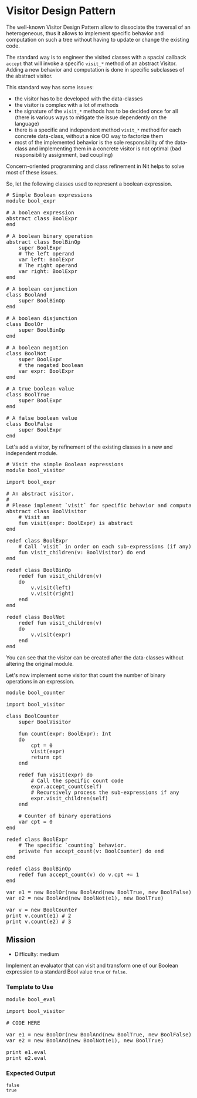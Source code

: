 # Visitor Design Pattern

The well-known Visitor Design Pattern allow to dissociate the traversal of an heterogeneous, thus it allows to implement specific behavior and computation on such a tree without having to update or change the existing code.

The standard way is to engineer the visited classes with a spacial callback `accept` that will invoke a specific `visit_*` method of an abstract Visitor.
Adding a new behavior and computation is done in specific subclasses of the abstract visitor. 

This standard way has some issues:

* the visitor has to be developed with the data-classes
* the visitor is complex with a lot of methods
* the signature of the `visit_*` methods has to be decided once for all (there is various ways to mitigate the issue dependently on the language)
* there is a specific and independent method `visit_*` method for each concrete data-class, without a nice OO way to factorize them
* most of the implemented behavior is the sole responsibility of the data-class and implementing them in a concrete visitor is not optimal (bad responsibility assignment, bad coupling)

Concern-oriented programming and class refinement in Nit helps to solve most of these issues.

So, let the following classes used to represent a boolean expression.

<!--
~~~nit
# Simple Boolean expressions
module bool_expr

# A boolean expression
abstract class BoolExpr
end

# A boolean binary operation
abstract class BoolBinOp
	super BoolExpr
	# The left operand
	var left: BoolExpr
	# The right operand
	var right: BoolExpr
end

# A boolean conjunction
class BoolAnd
	super BoolBinOp
end

# A boolean disjunction
class BoolOr
	super BoolBinOp
end

# A boolean negation
class BoolNot
	super BoolExpr
	# the negated boolean
	var expr: BoolExpr
end

# A true boolean value
class BoolTrue
	super BoolExpr
end

# A false boolean value
class BoolFalse
	super BoolExpr
end
~~~
-->

<pre class="hl"><span class="hl slc"># Simple Boolean expressions</span>
<span class="hl kwa">module</span> bool_expr

<span class="hl slc"># A boolean expression</span>
<span class="hl kwa">abstract class</span> <span class="hl kwb">BoolExpr</span>
<span class="hl kwa">end</span>

<span class="hl slc"># A boolean binary operation</span>
<span class="hl kwa">abstract class</span> <span class="hl kwb">BoolBinOp</span>
	<span class="hl kwa">super</span> <span class="hl kwb">BoolExpr</span>
	<span class="hl slc"># The left operand</span>
	<span class="hl kwa">var</span> left<span class="hl opt">:</span> <span class="hl kwb">BoolExpr</span>
	<span class="hl slc"># The right operand</span>
	<span class="hl kwa">var</span> right<span class="hl opt">:</span> <span class="hl kwb">BoolExpr</span>
<span class="hl kwa">end</span>

<span class="hl slc"># A boolean conjunction</span>
<span class="hl kwa">class</span> <span class="hl kwb">BoolAnd</span>
	<span class="hl kwa">super</span> <span class="hl kwb">BoolBinOp</span>
<span class="hl kwa">end</span>

<span class="hl slc"># A boolean disjunction</span>
<span class="hl kwa">class</span> <span class="hl kwb">BoolOr</span>
	<span class="hl kwa">super</span> <span class="hl kwb">BoolBinOp</span>
<span class="hl kwa">end</span>

<span class="hl slc"># A boolean negation</span>
<span class="hl kwa">class</span> <span class="hl kwb">BoolNot</span>
	<span class="hl kwa">super</span> <span class="hl kwb">BoolExpr</span>
	<span class="hl slc"># the negated boolean</span>
	<span class="hl kwa">var</span> expr<span class="hl opt">:</span> <span class="hl kwb">BoolExpr</span>
<span class="hl kwa">end</span>

<span class="hl slc"># A true boolean value</span>
<span class="hl kwa">class</span> <span class="hl kwb">BoolTrue</span>
	<span class="hl kwa">super</span> <span class="hl kwb">BoolExpr</span>
<span class="hl kwa">end</span>

<span class="hl slc"># A false boolean value</span>
<span class="hl kwa">class</span> <span class="hl kwb">BoolFalse</span>
	<span class="hl kwa">super</span> <span class="hl kwb">BoolExpr</span>
<span class="hl kwa">end</span>
</pre>

Let's add a visitor, by refinement of the existing classes in a new and independent module.

<!--
~~~nit
# Visit the simple Boolean expressions
module bool_visitor

import bool_expr

# An abstract visitor.
#
# Please implement `visit` for specific behavior and computation.
abstract class BoolVisitor
	# Visit an
	fun visit(expr: BoolExpr) is abstract
end

redef class BoolExpr
	# Call `visit` in order on each sub-expressions (if any)
	fun visit_children(v: BoolVisitor) do end
end

redef class BoolBinOp
	redef fun visit_children(v)
	do
		v.visit(left)
		v.visit(right)
	end
end

redef class BoolNot
	redef fun visit_children(v)
	do
		v.visit(expr)
	end
end
~~~-->

<pre class="hl"><span class="hl slc"># Visit the simple Boolean expressions</span>
<span class="hl kwa">module</span> bool_visitor

<span class="hl kwa">import</span> bool_expr

<span class="hl slc"># An abstract visitor.</span>
<span class="hl slc">#</span>
<span class="hl slc"># Please implement `visit` for specific behavior and computation.</span>
<span class="hl kwa">abstract class</span> <span class="hl kwb">BoolVisitor</span>
	<span class="hl slc"># Visit an</span>
	<span class="hl kwa">fun</span> visit<span class="hl opt">(</span>expr<span class="hl opt">:</span> <span class="hl kwb">BoolExpr</span><span class="hl opt">)</span> <span class="hl kwa">is abstract</span>
<span class="hl kwa">end</span>

<span class="hl kwa">redef class</span> <span class="hl kwb">BoolExpr</span>
	<span class="hl slc"># Call `visit` in order on each sub-expressions (if any)</span>
	<span class="hl kwa">fun</span> visit_children<span class="hl opt">(</span>v<span class="hl opt">:</span> <span class="hl kwb">BoolVisitor</span><span class="hl opt">)</span> <span class="hl kwa">do end</span>
<span class="hl kwa">end</span>

<span class="hl kwa">redef class</span> <span class="hl kwb">BoolBinOp</span>
	<span class="hl kwa">redef fun</span> visit_children<span class="hl opt">(</span>v<span class="hl opt">)</span>
	<span class="hl kwa">do</span>
		v<span class="hl opt">.</span>visit<span class="hl opt">(</span>left<span class="hl opt">)</span>
		v<span class="hl opt">.</span>visit<span class="hl opt">(</span>right<span class="hl opt">)</span>
	<span class="hl kwa">end</span>
<span class="hl kwa">end</span>

<span class="hl kwa">redef class</span> <span class="hl kwb">BoolNot</span>
	<span class="hl kwa">redef fun</span> visit_children<span class="hl opt">(</span>v<span class="hl opt">)</span>
	<span class="hl kwa">do</span>
		v<span class="hl opt">.</span>visit<span class="hl opt">(</span>expr<span class="hl opt">)</span>
	<span class="hl kwa">end</span>
<span class="hl kwa">end</span>
</pre>

You can see that the visitor can be created after the data-classes without altering the original module.

Let's now implement some visitor that count the number of binary operations in an expression.

<!--
~~~
module bool_counter

import bool_visitor

class BoolCounter
	super BoolVisitor

	fun count(expr: BoolExpr): Int
	do
		cpt = 0
		visit(expr)
		return cpt
	end

	redef fun visit(expr) do
		# Call the specific count code
		expr.accept_count(self)
		# Recursively process the sub-expressions if any
		expr.visit_children(self)
	end

	# Counter of binary operations
	var cpt = 0
end

redef class BoolExpr
	# The specific `counting` behavior.
	private fun accept_count(v: BoolCounter) do end
end

redef class BoolBinOp
	redef fun accept_count(v) do v.cpt += 1
end

var e1 = new BoolOr(new BoolAnd(new BoolTrue, new BoolFalse), new BoolNot(new BoolTrue))
var e2 = new BoolAnd(new BoolNot(e1), new BoolTrue)

var v = new BoolCounter
print v.count(e1) # 2
print v.count(e2) # 3
~~~-->

<pre class="hl"><span class="hl kwa">module</span> bool_counter

<span class="hl kwa">import</span> bool_visitor

<span class="hl kwa">class</span> <span class="hl kwb">BoolCounter</span>
	<span class="hl kwa">super</span> <span class="hl kwb">BoolVisitor</span>

	<span class="hl kwa">fun</span> count<span class="hl opt">(</span>expr<span class="hl opt">:</span> <span class="hl kwb">BoolExpr</span><span class="hl opt">):</span> <span class="hl kwb">Int</span>
	<span class="hl kwa">do</span>
		cpt <span class="hl opt">=</span> <span class="hl num">0</span>
		visit<span class="hl opt">(</span>expr<span class="hl opt">)</span>
		<span class="hl kwa">return</span> cpt
	<span class="hl kwa">end</span>

	<span class="hl kwa">redef fun</span> visit<span class="hl opt">(</span>expr<span class="hl opt">)</span> <span class="hl kwa">do</span>
		<span class="hl slc"># Call the specific count code</span>
		expr<span class="hl opt">.</span>accept_count<span class="hl opt">(</span><span class="hl kwa">self</span><span class="hl opt">)</span>
		<span class="hl slc"># Recursively process the sub-expressions if any</span>
		expr<span class="hl opt">.</span>visit_children<span class="hl opt">(</span><span class="hl kwa">self</span><span class="hl opt">)</span>
	<span class="hl kwa">end</span>

	<span class="hl slc"># Counter of binary operations</span>
	<span class="hl kwa">var</span> cpt <span class="hl opt">=</span> <span class="hl num">0</span>
<span class="hl kwa">end</span>

<span class="hl kwa">redef class</span> <span class="hl kwb">BoolExpr</span>
	<span class="hl slc"># The specific `counting` behavior.</span>
	<span class="hl kwa">private fun</span> accept_count<span class="hl opt">(</span>v<span class="hl opt">:</span> <span class="hl kwb">BoolCounter</span><span class="hl opt">)</span> <span class="hl kwa">do end</span>
<span class="hl kwa">end</span>

<span class="hl kwa">redef class</span> <span class="hl kwb">BoolBinOp</span>
	<span class="hl kwa">redef fun</span> accept_count<span class="hl opt">(</span>v<span class="hl opt">)</span> <span class="hl kwa">do</span> v<span class="hl opt">.</span>cpt <span class="hl opt">+=</span> <span class="hl num">1</span>
<span class="hl kwa">end</span>

<span class="hl kwa">var</span> e1 <span class="hl opt">=</span> <span class="hl kwa">new</span> <span class="hl kwb">BoolOr</span><span class="hl opt">(</span><span class="hl kwa">new</span> <span class="hl kwb">BoolAnd</span><span class="hl opt">(</span><span class="hl kwa">new</span> <span class="hl kwb">BoolTrue</span><span class="hl opt">,</span> <span class="hl kwa">new</span> <span class="hl kwb">BoolFalse</span><span class="hl opt">),</span> <span class="hl kwa">new</span> <span class="hl kwb">BoolNot</span><span class="hl opt">(</span><span class="hl kwa">new</span> <span class="hl kwb">BoolTrue</span><span class="hl opt">))</span>
<span class="hl kwa">var</span> e2 <span class="hl opt">=</span> <span class="hl kwa">new</span> <span class="hl kwb">BoolAnd</span><span class="hl opt">(</span><span class="hl kwa">new</span> <span class="hl kwb">BoolNot</span><span class="hl opt">(</span>e1<span class="hl opt">),</span> <span class="hl kwa">new</span> <span class="hl kwb">BoolTrue</span><span class="hl opt">)</span>

<span class="hl kwa">var</span> v <span class="hl opt">=</span> <span class="hl kwa">new</span> <span class="hl kwb">BoolCounter</span>
print v<span class="hl opt">.</span>count<span class="hl opt">(</span>e1<span class="hl opt">)</span> <span class="hl slc"># 2</span>
print v<span class="hl opt">.</span>count<span class="hl opt">(</span>e2<span class="hl opt">)</span> <span class="hl slc"># 3</span>
</pre>

## Mission

* Difficulty: medium

Implement an evaluator that can visit and transform one of our Boolean expression to a standard Bool value `true` or `false`.

### Template to Use

<!--
~~~nit
module bool_eval

import bool_visitor

# CODE HERE

var e1 = new BoolOr(new BoolAnd(new BoolTrue, new BoolFalse), new BoolNot(new BoolTrue))
var e2 = new BoolAnd(new BoolNot(e1), new BoolTrue)

print e1.eval
print e2.eval
~~~-->

<pre class="hl"><span class="hl kwa">module</span> bool_eval

<span class="hl kwa">import</span> bool_visitor

<span class="hl slc"># CODE HERE</span>

<span class="hl kwa">var</span> e1 <span class="hl opt">=</span> <span class="hl kwa">new</span> <span class="hl kwb">BoolOr</span><span class="hl opt">(</span><span class="hl kwa">new</span> <span class="hl kwb">BoolAnd</span><span class="hl opt">(</span><span class="hl kwa">new</span> <span class="hl kwb">BoolTrue</span><span class="hl opt">,</span> <span class="hl kwa">new</span> <span class="hl kwb">BoolFalse</span><span class="hl opt">),</span> <span class="hl kwa">new</span> <span class="hl kwb">BoolNot</span><span class="hl opt">(</span><span class="hl kwa">new</span> <span class="hl kwb">BoolTrue</span><span class="hl opt">))</span>
<span class="hl kwa">var</span> e2 <span class="hl opt">=</span> <span class="hl kwa">new</span> <span class="hl kwb">BoolAnd</span><span class="hl opt">(</span><span class="hl kwa">new</span> <span class="hl kwb">BoolNot</span><span class="hl opt">(</span>e1<span class="hl opt">),</span> <span class="hl kwa">new</span> <span class="hl kwb">BoolTrue</span><span class="hl opt">)</span>

print e1<span class="hl opt">.</span>eval
print e2<span class="hl opt">.</span>eval
</pre>

### Expected Output

    false
    true
